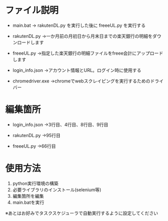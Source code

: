 # ファイル説明
- main.bat
→ rakutenDL.py を実行した後に freeeUL.py を実行する

- rakutenDL.py
→一か月前の月初日から月末日までの楽天銀行の明細をダウンロードします

- freeeUL.py
→指定した楽天銀行の明細ファイルをfreee会計にアップロードします

- login_info.json
→アカウント情報とURL。ログイン時に使用する

- chromedriver.exe
→chromeでwebスクレイピングを実行するためのドライバー

# 編集箇所
- login_info.json
→3行目、4行目、8行目、9行目

- rakutenDL.py
→95行目

- freeeUL.py
→66行目

# 使用方法
1. python実行環境の構築
2. 必要ライブラリのインストール(selenium等)
3. 編集箇所を編集
4. main.batを実行

※あとはお好みでタスクスケジューラで自動実行するように設定してください
